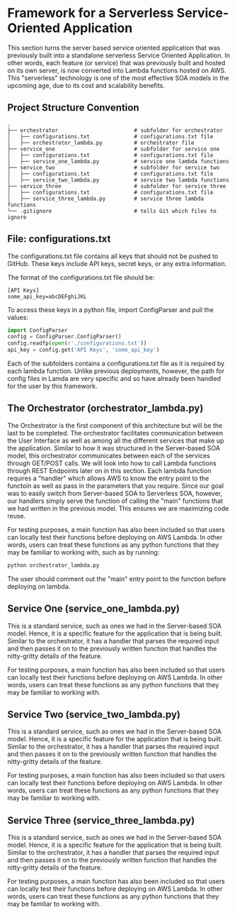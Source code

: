 # Framework for a Serverless Service-Oriented Application

This section turns the server based service oriented  application that was previously built into a standalone serverless Service Oriented Application. In other words, each feature (or service) that was previously built and hosted on its own server, is now converted into Lambda functions hosted on AWS. This "serverless" technology is one of the most effective SOA models in the upcoming age, due to its cost and scalability benefits.

## Project Structure Convention

    .
    ├── orchestrator                        # subfolder for orchestrator
    │   ├── configurations.txt              # configurations.txt file
    │   ├── orchestrator_lambda.py          # orchestrator file
    ├── service_one                         # subfolder for service one
    │   ├── configurations.txt              # configurations.txt file
    │   ├── service_one_lambda.py           # service one lambda functions
    ├── service_two                         # subfolder for service two
    │   ├── configurations.txt              # configurations.txt file
    │   ├── service_two_lambda.py           # service two lambda functions
    ├── service_three                       # subfolder for service three
    │   ├── configurations.txt              # configurations.txt file
    │   ├── service_three_lambda.py         # service three lambda functions
    └── .gitignore                          # tells Git which files to ignore


## File: configurations.txt

The configurations.txt file contains all keys that should not be pushed to GitHub. These keys include API keys, secret keys, or any extra information.

The format of the configurations.txt file should be:
```text
[API Keys]
some_api_key=abcDEFghiJKL
```

To access these keys in a python file, import ConfigParser and pull the values:
```python
import ConfigParser
config = ConfigParser.ConfigParser()
config.readfp(open(r'./configurations.txt'))
api_key = config.get('API Keys', 'some_api_key')
```
Each of the subfolders contains a configurations.txt file as it is required by each lambda function. Unlike previous deployments, however, the path for config files in Lamda are very specific and so have already been handled for the user by this framework.

## The Orchestrator (orchestrator_lambda.py)

The Orchestrator is the first component of this architecture but will be the last to be completed. The orchestrator facilitates communication between the User Interface as well as among all the different services that make up the application. Similar to how it was structured in the Server-based SOA model, this orchestrator communicates between each of the services through GET/POST calls. We will look into how to call Lambda functions through REST Endpoints later on in this section. Each lambda function requires a "handler" which allows AWS to know the entry point to the functoin as well as pass in the parameters that you require. Since our goal was to easily switch from Server-based SOA to Serverless SOA, however, our handlers simply serve the function of calling the "main" functions that we had written in the previous model. This ensures we are maximizing code reuse.

For testing purposes, a main function has also been included so that users can locally test their functions before deploying on AWS Lambda. In other words, users can treat these functions as any python functions that they may be familiar to working with, such as by running:
```python
python orchestrator_lambda.py
```
The user should comment out the "main" entry point to the function before deploying on lambda.

## Service One (service_one_lambda.py)

This is a standard service, such as ones we had in the Server-based SOA model. Hence, it is a specific feature for the application that is being built. Similar to the orchestrator, it has a handler that parses the required input and then passes it on to the previously written function that handles the nitty-gritty details of the feature.

For testing purposes, a main function has also been included so that users can locally test their functions before deploying on AWS Lambda. In other words, users can treat these functions as any python functions that they may be familiar to working with.

## Service Two (service_two_lambda.py)

This is a standard service, such as ones we had in the Server-based SOA model. Hence, it is a specific feature for the application that is being built. Similar to the orchestrator, it has a handler that parses the required input and then passes it on to the previously written function that handles the nitty-gritty details of the feature.

For testing purposes, a main function has also been included so that users can locally test their functions before deploying on AWS Lambda. In other words, users can treat these functions as any python functions that they may be familiar to working with.

## Service Three (service_three_lambda.py)

This is a standard service, such as ones we had in the Server-based SOA model. Hence, it is a specific feature for the application that is being built. Similar to the orchestrator, it has a handler that parses the required input and then passes it on to the previously written function that handles the nitty-gritty details of the feature.

For testing purposes, a main function has also been included so that users can locally test their functions before deploying on AWS Lambda. In other words, users can treat these functions as any python functions that they may be familiar to working with.


